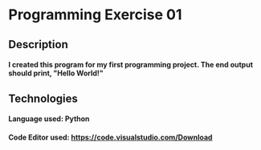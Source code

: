 # Programming Exercise 01

## Description
#### I created this program for my first programming project. The end output should print, "Hello World!"

## Technologies
#### Language used: Python 
#### Code Editor used: https://code.visualstudio.com/Download 
